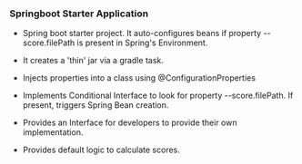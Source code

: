 ### Springboot Starter Application 

- Spring boot starter project. It auto-configures beans if property --score.filePath is present in Spring's Environment.

- It creates a 'thin' jar via a gradle task. 

- Injects properties into a class using @ConfigurationProperties

- Implements Conditional Interface to look for property --score.filePath. If present, triggers Spring Bean creation.

- Provides an Interface for developers to provide their own implementation.

- Provides default logic to calculate scores. 